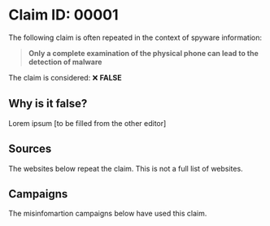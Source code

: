 # Claim ID: 00001

The following claim is often repeated in the context of spyware information:

> **Only a complete examination of the physical phone can lead to the detection of malware**

The claim is considered: :x: **FALSE**

## Why is it false?
Lorem ipsum [to be filled from the other editor]

## Sources
The websites below repeat the claim. This is not a full list of websites.

## Campaigns
The misinfomartion campaigns below have used this claim.
